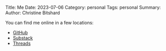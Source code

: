 Title: Me
Date: 2023-07-06
Category: personal
Tags: personal
Summary: 
Author: Christine Bitshard

<p class="intro-paragraph drop-cap-de-zs">
You can find me online in a few locations:
</p>

- [GitHub](https://github.com/christine-bitshard)
- [Substack](https://bitshard.substack.com/)
- [Threads](http://threads.net/_bitshard)